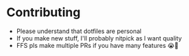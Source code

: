 # Contributing
- Please understand that dotfiles are personal
- If you make new stuff, I'll probably nitpick as I want quality
- FFS pls make multiple PRs if you have many features 😭🙏
